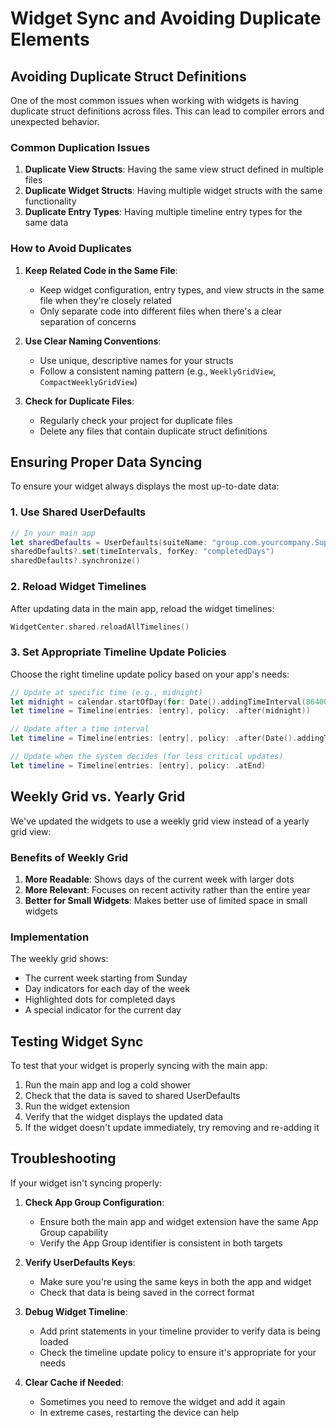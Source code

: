 # Widget Sync and Avoiding Duplicate Elements

## Avoiding Duplicate Struct Definitions

One of the most common issues when working with widgets is having duplicate struct definitions across files. This can lead to compiler errors and unexpected behavior.

### Common Duplication Issues

1. **Duplicate View Structs**: Having the same view struct defined in multiple files
2. **Duplicate Widget Structs**: Having multiple widget structs with the same functionality
3. **Duplicate Entry Types**: Having multiple timeline entry types for the same data

### How to Avoid Duplicates

1. **Keep Related Code in the Same File**: 
   - Keep widget configuration, entry types, and view structs in the same file when they're closely related
   - Only separate code into different files when there's a clear separation of concerns

2. **Use Clear Naming Conventions**:
   - Use unique, descriptive names for your structs
   - Follow a consistent naming pattern (e.g., `WeeklyGridView`, `CompactWeeklyGridView`)

3. **Check for Duplicate Files**:
   - Regularly check your project for duplicate files
   - Delete any files that contain duplicate struct definitions

## Ensuring Proper Data Syncing

To ensure your widget always displays the most up-to-date data:

### 1. Use Shared UserDefaults

```swift
// In your main app
let sharedDefaults = UserDefaults(suiteName: "group.com.yourcompany.Supercold")
sharedDefaults?.set(timeIntervals, forKey: "completedDays")
sharedDefaults?.synchronize()
```

### 2. Reload Widget Timelines

After updating data in the main app, reload the widget timelines:

```swift
WidgetCenter.shared.reloadAllTimelines()
```

### 3. Set Appropriate Timeline Update Policies

Choose the right timeline update policy based on your app's needs:

```swift
// Update at specific time (e.g., midnight)
let midnight = calendar.startOfDay(for: Date().addingTimeInterval(86400))
let timeline = Timeline(entries: [entry], policy: .after(midnight))

// Update after a time interval
let timeline = Timeline(entries: [entry], policy: .after(Date().addingTimeInterval(3600)))

// Update when the system decides (for less critical updates)
let timeline = Timeline(entries: [entry], policy: .atEnd)
```

## Weekly Grid vs. Yearly Grid

We've updated the widgets to use a weekly grid view instead of a yearly grid view:

### Benefits of Weekly Grid

1. **More Readable**: Shows days of the current week with larger dots
2. **More Relevant**: Focuses on recent activity rather than the entire year
3. **Better for Small Widgets**: Makes better use of limited space in small widgets

### Implementation

The weekly grid shows:
- The current week starting from Sunday
- Day indicators for each day of the week
- Highlighted dots for completed days
- A special indicator for the current day

## Testing Widget Sync

To test that your widget is properly syncing with the main app:

1. Run the main app and log a cold shower
2. Check that the data is saved to shared UserDefaults
3. Run the widget extension
4. Verify that the widget displays the updated data
5. If the widget doesn't update immediately, try removing and re-adding it

## Troubleshooting

If your widget isn't syncing properly:

1. **Check App Group Configuration**:
   - Ensure both the main app and widget extension have the same App Group capability
   - Verify the App Group identifier is consistent in both targets

2. **Verify UserDefaults Keys**:
   - Make sure you're using the same keys in both the app and widget
   - Check that data is being saved in the correct format

3. **Debug Widget Timeline**:
   - Add print statements in your timeline provider to verify data is being loaded
   - Check the timeline update policy to ensure it's appropriate for your needs

4. **Clear Cache if Needed**:
   - Sometimes you need to remove the widget and add it again
   - In extreme cases, restarting the device can help 